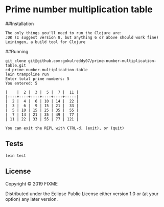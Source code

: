 # Prime number multiplication table


##Installation

```
The only things you'll need to run the Clojure are:
JDK (I suggest version 8, but anything 6 or above should work fine)
Leiningen, a build tool for Clojure

```

##Running
```
git clone git@github.com:gokulreddy07/prime-number-multiplication-table.git
cd prime-number-multiplication-table
lein trampoline run
Enter total prime numbers: 5
You entered: 5

|    |  2 |  3 |  5 |  7 |  11 |
|----+----+----+----+----+-----|
|  2 |  4 |  6 | 10 | 14 |  22 |
|  3 |  6 |  9 | 15 | 21 |  33 |
|  5 | 10 | 15 | 25 | 35 |  55 |
|  7 | 14 | 21 | 35 | 49 |  77 |
| 11 | 22 | 33 | 55 | 77 | 121 |

You can exit the REPL with CTRL-d, (exit), or (quit)
```
## Tests
`lein test`


## License

Copyright © 2019 FIXME

Distributed under the Eclipse Public License either version 1.0 or (at
your option) any later version.

